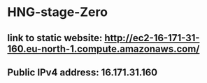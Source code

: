 # HNG-stage-Zero
## link to static website: http://ec2-16-171-31-160.eu-north-1.compute.amazonaws.com/
## Public IPv4 address: 16.171.31.160
